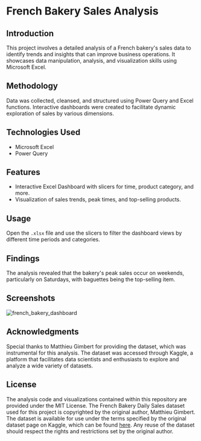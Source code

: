 # French Bakery Sales Analysis

## Introduction
This project involves a detailed analysis of a French bakery's sales data to identify trends and insights that can improve business operations. It showcases data manipulation, analysis, and visualization skills using Microsoft Excel.

## Methodology
Data was collected, cleansed, and structured using Power Query and Excel functions. Interactive dashboards were created to facilitate dynamic exploration of sales by various dimensions.

## Technologies Used
- Microsoft Excel
- Power Query

## Features
- Interactive Excel Dashboard with slicers for time, product category, and more.
- Visualization of sales trends, peak times, and top-selling products.

## Usage
Open the `.xlsx` file and use the slicers to filter the dashboard views by different time periods and categories.

## Findings
The analysis revealed that the bakery's peak sales occur on weekends, particularly on Saturdays, with baguettes being the top-selling item.

## Screenshots
![french_bakery_dashboard](https://github.com/josedanieljarap/French-Bakery-Sales-Analysis/assets/50277190/d7cc30ea-ec31-47d9-aa24-c8ba9aac702d)


## Acknowledgments
Special thanks to Matthieu Gimbert for providing the dataset, which was instrumental for this analysis. The dataset was accessed through Kaggle, a platform that facilitates data scientists and enthusiasts to explore and analyze a wide variety of datasets.


## License
The analysis code and visualizations contained within this repository are provided under the MIT License. The French Bakery Daily Sales dataset used for this project is copyrighted by the original author, Matthieu Gimbert. The dataset is available for use under the terms specified by the original dataset page on Kaggle, which can be found [here](https://www.kaggle.com/datasets/matthieugimbert/french-bakery-daily-sales). Any reuse of the dataset should respect the rights and restrictions set by the original author.

